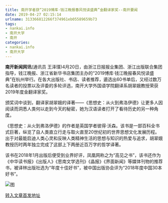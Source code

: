 ```yaml
---
title: 南开学者获“2019博库·钱江晚报春风悦读盛典”金翻译家奖--南开要闻
date: 2019-04-27 02:15:14
urlname: 313366812266f374961eb05589659b73
tags: 
- nankai.info
- 南开大学
- 南开
categories:
- nankai.info
- 南开大学
---
```


**南开新闻网讯**(通讯员 王泽璞)4月20日，由浙江日报报业集团、浙江出版联合集团指导，钱江晚报、浙江省新华书店集团主办的“2019博库·钱江晚报春风悦读盛典”在杭州举行。在各大出版社、书店、读者推荐，遴选出60书单后，又经过数万名读者的投票以及评委的多轮评选，南开大学外国语学院翻译系胡翠娥教授荣获2019年度金翻译家奖。

颁奖词中谈到，翻译家胡翠娥的译著——《思想史：从火到弗洛伊德》让更多人因阅读而洞悉人类何以走到今天的秘密，她为汉语读者打开了看待历史的另一种角度。

《思想史：从火到弗洛伊德》的作者是英国学者彼得·沃森。该书是一部百科全书式巨著，纵览了自人类直立行走与取火直至20世纪初的世界思想文化发展历程。出于对最能启迪人类心灵和反映人类精神生活的思想与知识的热爱与追求，胡翠娥教授历时两年独立完成了这部上下两册近百万字的哲学译著。

该书在2018年1月出版后便受到业界好评，凤凰网称之为“高见之书”，该书还作为《中华读书报》《出版人》《思南文学选刊》《晶报》《界面新闻》等媒体刊物的推荐书，被译林出版社选为“年度十佳好书”，被中国出版协会评为“2018年度中国30本好书”。

![图](http://news.nankai.edu.cn/pic/0/00/35/02/350267_159834.jpg)

[转入文章首发地址](http://news.nankai.edu.cn/nkyw/system/2019/04/21/000446200.shtml)